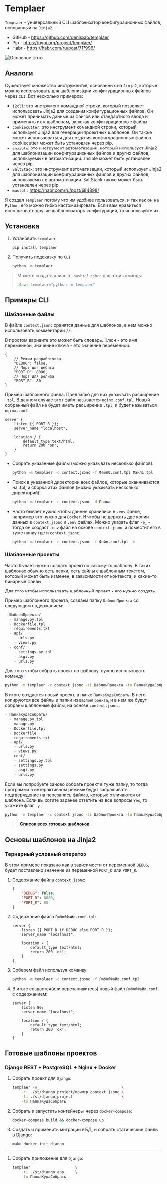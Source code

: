 # Templaer

`Templaer` - универсальный CLI шаблонизатор конфигурационных файлов, основанный на `Jinja2`.

- GitHub - <https://github.com/denisxab/templaer>
- Pip - <https://pypi.org/project/templaer/>
- Habr - <https://habr.com/ru/post/717996/>

![Основное фото](main.png)

## Аналоги

Существует множество инструментов, основанных на `Jinja2`, которые можно использовать для шаблонизации конфигурационных файлов через `CLI`. Вот несколько примеров:

- `j2cli`: это инструмент командной строки, который позволяет использовать Jinja2 для создания конфигурационных файлов. Он может принимать данные из файлов или стандартного ввода и применять их к шаблонам, включая конфигурационные файлы.
- `cookiecutter`: это инструмент командной строки, который использует Jinja2 для генерации проектных шаблонов. Он также может использоваться для создания конфигурационных файлов. cookiecutter может быть установлен через pip.
- `ansible`: это инструмент автоматизации, который использует Jinja2 для шаблонизации конфигурационных файлов и других файлов, используемых в автоматизации. ansible может быть установлен через pip.
- `SaltStack`: это инструмент автоматизации, который использует Jinja2 для шаблонизации конфигурационных файлов и других файлов, используемых в автоматизации. SaltStack также может быть установлен через pip.
- `mustpl` : <https://habr.com/ru/post/684898/>

Я создал `Templaer` потому что им удобнее пользоваться, и так как он на `Python`, его можно гибко кастомизировать. Если вам нравиться использовать другие шаблонизаторы конфигураций, то используйте их.

## Установка

1. Установить `templaer`

    ```bash
    pip install templaer
    ```

2. Получить подсказку по `CLI`

    ```bash
    python -m templaer
    ```

> Можете создать алиас в `.bashrc`/`.zshrc` для этой команды
>
> ```bash
> alias templaer="python -m templaer"
> ```

## Примеры CLI

### Шаблонные файлы

В файле `context.jsonc` хранятся данные для шаблонов, в нем можно использовать комментарии `//`.

В простом варианте это может быть словарь. Ключ - это имя переменной, значение ключа - это значение переменной.

```jsonc
{
    // Режим разработчика
    "DEBUG": false,
    // Порт для дебага
    "PORT_D": 8080,
    // Порт для релиза
    "PORT_R": 80
}
```

Пример шаблонного файла. Предлагаю для них указывать расширение `.tpl`. В данном случае этот файл называется `nginx.conf.tpl`. Новый собранный файл не будет иметь расширение `.tpl`, и будет называться `nginx.conf`.

```nginx
server {
    listen {{ PORT_R }};
    server_name "localhost";

    location / {
        default_type text/html;
        return 200 'ok';
    }
}
```

- Собрать указанные файлы (можно указывать несколько файлов).

    ```bash
    python -m templaer -c context.jsonc -f Файл0.conf.tpl Файл1.tpl
    ```

- Поиск в указанной директории всех файлов, которые оканчиваются на .tpl, и сборка этих файлов (можно указывать несколько директорий).

    ```bash
    python -m templaer -c context.jsonc -d Папка  
    ```

- Часто бывает нужно чтобы данные хранились в `.env` файле, например это нужно для `Docker`. И чтобы не держать две копии данных в `context.jsonc` и `.env` файлах. Можно указать флаг `-e_` - тогда он создаст `.env` файл на основе `context.jsonc` и поместит его в туже папку где и `context.jsonc`.

    ```bash
    python -m templaer -c context.jsonc -f Файл.conf.tpl -e_
    ```

### Шаблонные проекты

Часто бывает нужно создать проект по какому-то шаблону. В таких шаблонах обычно есть папки, есть файлы с шаблонным текстом, который может быть изменен, в зависимости от контекста, и какие-то бинарные файлы.

Для того чтобы использовать шаблонный проект - его нужно создать.

Пример шаблонного проекта, создаем папку `ШаблонПроекта` со следующем содержанием:

```markdown
- ШаблонПроекта/
  - manage.py.tpl
  - Dockerfile.tpl
  - requirements.txt
  - api/
    - urls.py
    - views.py
  - conf/
    - settings.py.tpl
    - asgi.py
    - urls.py
```

Для того чтобы собрать проект по шаблону, нужно использовать команду:

```bash
python -m templaer -c context.jsonc -ti ШаблонПроекта -to ПапкаКудаСобрать 
```

В итоге создастся новый проект, в папке `ПапкаКудаСобрать`. В него копируются все файлы и папки из `ШаблонПроекта`, и в нем же будут собраны шаблонные файлы, на основе `context.jsonc`.

```markdown
- ПапкаКудаСобрать/
  - manage.py.tpl
  - manage.py
  - Dockerfile.tpl
  - Dockerfile
  - requirements.txt
  - api/
    - urls.py
    - views.py
  - conf/
    - settings.py.tpl
    - settings.py
    - asgi.py
    - urls.py
```

Если вы попробуете заново собрать проект в туже папку, то тогда программа в интерактивном режиме будут запрашивать подтверждение на перезапись файлов, которые отличаются от шаблона. Если вы хотите заранее ответить на все вопросы `Yes`, то укажите флаг `-y_`

```bash
python -m templaer -c context.jsonc -ti ШаблонПроекта -to ПапкаКудаСобрать -y_
```

> .
> **[Список всех готовых шаблонов](#готовые-шаблоны-проектов)**
> .
>
## Основы шаблонов на Jinja2

### Тернарный условный оператор

В этом примере показано как в зависимости от переменной `DEBUG`, будет поставлено значение из переменной `PORT_D` или `PORT_R`.

1. Содержание файла `context.jsonc`:

    ```json
    {
        "DEBUG": false,
        "PORT_D": 8080,
        "PORT_R": 80
    }
    ```

2. Содержание файла `ЛюбойФайл.conf.tpl`:

    ```nginx
    server {
        listen {{ PORT_D if DEBUG else PORT_R }};
        server_name "localhost";

        location / {
            default_type text/html;
            return 200 'ok';
        }
    }
    ```

3. Соберем файл используя команду:

    ```bash
    python -m templaer -c context.jsonc -f ЛюбойФайл.conf.tpl
    ```

4. В итоге создастся(или перезапишитесь) новый файл `ЛюбойФайл.conf`, с содержанием:

    ```nginx
    server {
        listen 80;
        server_name "localhost";

        location / {
            default_type text/html;
            return 200 'ok';
        }
    }
    ```

## Готовые шаблоны проектов

### Django REST + PostgreSQL + Nginx + Docker

1. Собрать проект для `Django`:

    ```bash
    templaer -e_                                     \
        -c  ./st/django_project/пример_context.jsonc \
        -ti ./st/django_project                      \
        -to ПапкаКудаСобрать                  
    ```

2. Собрать и запустить контейнеры, через `docker-compose`:

    ```bash
    docker-compose build && docker-compose up
    ```

3. Создать и применить миграции в БД, и собрать статические файлы в Django:

    ```bash
    make docker_init_django
    ```

---

1. Собрать приложение для `Django`:

    ```bash
    templaer                    \
        -ti ./st/django_app     \
        -to ПапкаКудаСобрать                  
    ```
